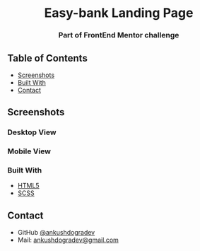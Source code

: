 <!-- Please update value in the {}  -->

<h1 align="center">Easy-bank Landing Page</h1>
<h3 align="center">Part of FrontEnd Mentor challenge</h3>
<!-- TABLE OF CONTENTS -->

## Table of Contents

- [Screenshots](#screenshots)
- [Built With](#built-with)
- [Contact](#contact)

<!-- OVERVIEW -->

## Screenshots

### Desktop View


### Mobile View


### Built With

<!-- This section should list any major frameworks that you built your project using. Here are a few examples.-->

- [HTML5](https://developer.mozilla.org/en-US/docs/Glossary/HTML5)
- [SCSS](https://sass-lang.com/)



## Contact

- GitHub [@ankushdogradev](https://{https://github.com/ankushdogradev})
- Mail: ankushdogradev@gmail.com

